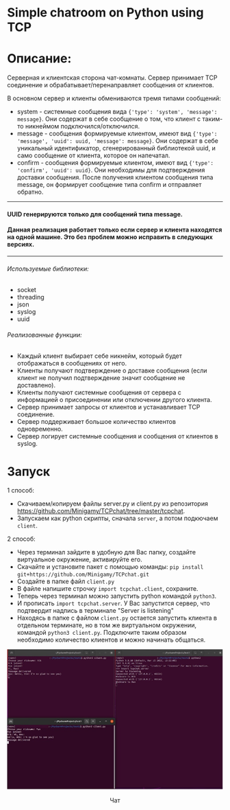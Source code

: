 # Simple chatroom on Python using TCP

# Описание:

Серверная и клиентская сторона чат-комнаты.
Сервер принимает TCP соединение и обрабатывает/перенаправляет сообщения от клиентов.

В основном сервер и клиенты обмениваются тремя типами сообщений:
* system - системные сообщения вида `{'type': 'system', 'message': message}`. Они содержат в себе сообщение о том, что клиент с таким-то никнеймом подключился/отключился.
* message - сообщения формируемые клиентом, имеют вид `{'type': 'message', 'uuid': uuid, 'message': message}`. Они содержат в себе уникальный идентификатор, сгенерированный библиотекой uuid, и само сообщение от клиента, которое он напечатал.
* confirm - cообщения формируемые клиентом, имеют вид `{'type': 'confirm', 'uuid': uuid}`. Они необходимы для подтверждения доставки сообщения. После получения клиентом сообщения типа message, он формирует сообщение типа confirm и отправляет обратно.
***
#### UUID генерируются только для сообщений типа message.
#### Данная реализация работает только если сервер и клиента находятся на одной машине. Это без проблем можно исправить в следующих версиях.
***
###### Используемые библиотеки:
* socket
* threading
* json
* syslog
* uuid


###### Реализованные функции:
* Каждый клиент выбирает себе никнейм, который будет отображаться в сообщениях от него.
* Клиенты получают подтверждение о доставке сообщения (если клиент не получил подтверждение значит сообщение не доставлено).
* Клиенты получают системные сообщения от сервера с информацией о присоединении или отключении другого клиента.
* Сервер принимает запросы от клиентов и устанавливает TCP соединение.
* Сервер поддерживает большое количество клиентов одновременно.
* Сервер логирует системные сообщения и сообщения от клиентов в syslog.


# Запуск

1 способ:
* Скачиваем/копируем файлы server.py и client.py из репозитория https://github.com/Minigamy/TCPchat/tree/master/tcpchat.
* Запускаем как python скрипты, сначала `server`, а потом подкючаем `client`.

2 способ:
* Через терминал зайдите в удобную для Вас папку, создайте виртуальное окружение, активируйте его.
* Скачайте и установите пакет с помощью команды: `pip install git+https://github.com/Minigamy/TCPchat.git`
* Создайте в папке файл `client.py`
* В файле напишите строчку `import tcpchat.client`, сохраните.
* Теперь через терминал можно запустить python командой `python3`.
* И прописать `import tcpchat.server`. У Вас запустится сервер, что подтвердит надпись в терминале "Server is listening"
* Находясь в папке с файлом `client.py` остается запустить клиента в отдельном терминате, но в том же виртуальном окружении, командой `python3 client.py`. Подключите таким образом необходимо количество клиентов и можно начинать общаться.


![Скриншот](https://github.com/Minigamy/TCPchat/blob/5a5912fc33de84df0cdd1ea35a810eb0443ca454/img/chat.jpeg)  
<p align="center">Чат</p>  
